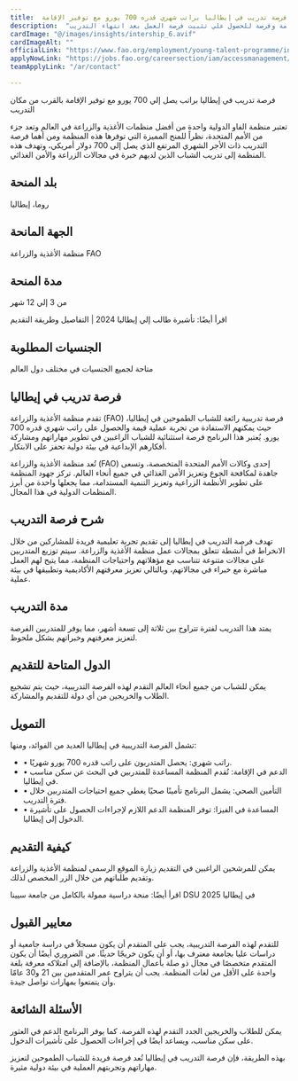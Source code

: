 ```yaml
---
title:  فرصة تدريب في إيطاليا براتب شهري قدره 700 يورو مع توفير الإقامة 
description:  "فرصة ذهبية براتب شهري 700 يورو وتوفير الإقامة وفرصة للحصول علي تثبيت فرصة العمل بعد انتهاء التدريب" 
cardImage: "@/images/insights/intership_6.avif" 
cardImageAlt: "" 
officialLink: "https://www.fao.org/employment/young-talent-programme/internship-programme/en" 
applyNowLink: "https://jobs.fao.org/careersection/iam/accessmanagement/login.jsf%3Flang=en%26#038;redirectionURI=https%3A%2F%2Fjobs.fao.org%2Fcareersection%2Ffao_external%2Fprofile.ftl%3Flang%3Den%26#038;TARGET=https%3A%2F%2Fjobs.fao.org%2Fcareersection%2Ffao_external%2Fprofile.ftl%3Flang%3Den" 
teamApplyLink: "/ar/contact"

---
```


فرصة تدريب في إيطاليا براتب يصل إلي 700 يورو مع توفير الإقامة بالقرب من مكان التدريب

تعتبر منظمة الفاو الدولية واحدة من أفضل منظمات الأغذية والزراعة في العالم وتعد جزء من الأمم المتحدة، نظراً للمنح المميزة التي توفرها هذه المنظمة ومن أهما فرصة التدريب ذات الأجر الشهري المرتفع الذي يصل إلى 700 دولار أمريكي، وتهدف هذه المنظمة إلى تدريب الشباب الذين لديهم خبرة في مجالات الزراعة والأمن الغذائي.

## بلد المنحة

روما، إيطاليا

## الجهة المانحة

منظمة الأغذية والزراعة FAO

## مدة المنحة

من 3 إلي 12 شهر

اقرأ أيضًا: تأشيرة طالب إلي إيطاليا 2024 | التفاصيل وطريقة التقديم

## الجنسيات المطلوبة

متاحة لجميع الجنسيات في مختلف دول العالم

## فرصة تدريب في إيطاليا

تقدم منظمة الأغذية والزراعة (FAO) فرصة تدريبية رائعة للشباب الطموحين في إيطاليا، حيث يمكنهم الاستفادة من تجربة عملية قيمة والحصول على راتب شهري قدره 700 يورو. يُعتبر هذا البرنامج فرصة استثنائية للشباب الراغبين في تطوير مهاراتهم ومشاركة أفكارهم الإبداعية في بيئة دولية تحفز على الابتكار.

تُعد منظمة الأغذية والزراعة (FAO) إحدى وكالات الأمم المتحدة المتخصصة، وتسعى جاهدة لمكافحة الجوع وتعزيز الأمن الغذائي في جميع أنحاء العالم. تركز جهود المنظمة على تطوير الأنظمة الزراعية وتعزيز التنمية المستدامة، مما يجعلها واحدة من أبرز المنظمات الدولية في هذا المجال.

## شرح فرصة التدريب

تهدف فرصة التدريب في إيطاليا إلى تقديم تجربة تعليمية فريدة للمشاركين من خلال الانخراط في أنشطة تتعلق بمجالات عمل منظمة الأغذية والزراعة. سيتم توزيع المتدربين على مجالات متنوعة تتناسب مع مؤهلاتهم واحتياجات المنظمة، مما يتيح لهم العمل مباشرة مع خبراء في مجالاتهم، وبالتالي تعزيز معرفتهم الأكاديمية وتطبيقها في بيئة عملية.

## مدة التدريب

يمتد هذا التدريب لفترة تتراوح بين ثلاثة إلى تسعة أشهر، مما يوفر للمتدربين الفرصة لتعزيز معرفتهم وخبراتهم بشكل ملحوظ.

## الدول المتاحة للتقديم

يمكن للشباب من جميع أنحاء العالم التقدم لهذه الفرصة التدريبية، حيث يتم تشجيع الطلاب والخريجين من أي دولة للتقديم والمشاركة.

## التمويل

تشمل الفرصة التدريبية في إيطاليا العديد من الفوائد، ومنها:

- • راتب شهري: يحصل المتدربون على راتب قدره 700 يورو شهريًا.
- • الدعم في الإقامة: تُقدم المنظمة المساعدة للمتدربين في البحث عن سكن مناسب في إيطاليا.
- • التأمين الصحي: يشمل البرنامج تأمينًا صحيًا يغطي جميع احتياجات المتدربين خلال فترة التدريب.
- • المساعدة في الفيزا: توفر المنظمة الدعم اللازم لإجراءات الحصول على تأشيرة الدخول إلى إيطاليا.

## كيفية التقديم

يمكن للمرشحين الراغبين في التقديم زيارة الموقع الرسمي لمنظمة الأغذية والزراعة وتقديم طلباتهم من خلال الزر المخصص لذلك.

اقرأ أيضًا: منحة دراسية ممولة بالكامل من جامعة سيينا DSU 2025 في إيطاليا

## معايير القبول

للتقدم لهذه الفرصة التدريبية، يجب على المتقدم أن يكون مسجلاً في دراسة جامعية أو دراسات عليا بجامعة معترف بها، أو أن يكون خريجًا حديثًا. من الضروري أيضًا أن يكون المتقدم متخصصًا في مجال ذو صلة بأعمال المنظمة، بالإضافة إلى امتلاكه معرفة بلغة واحدة على الأقل من لغات المنظمة. يجب أن يتراوح عمر المتقدمين بين 21 و30 عامًا وأن يتمتعوا بمهارات تواصل جيدة.

## الأسئلة الشائعة

يمكن للطلاب والخريجين الجدد التقدم لهذه الفرصة. كما يوفر البرنامج الدعم في العثور على سكن مناسب، ويساعد أيضًا في إجراءات الحصول على تأشيرات الدخول.

بهذه الطريقة، فإن فرصة التدريب في إيطاليا تُعد فرصة فريدة للشباب الطموحين لتعزيز مهاراتهم وتجربتهم العملية في بيئة دولية مثيرة.

